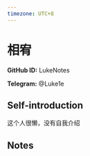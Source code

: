 ```yaml
---
timezone: UTC+8
---
```


# 相宥

**GitHub ID:** LukeNotes

**Telegram:** @Luke1e

## Self-introduction

这个人很懒，没有自我介绍

## Notes

<!-- Content_START -->


<!-- Content_END -->
